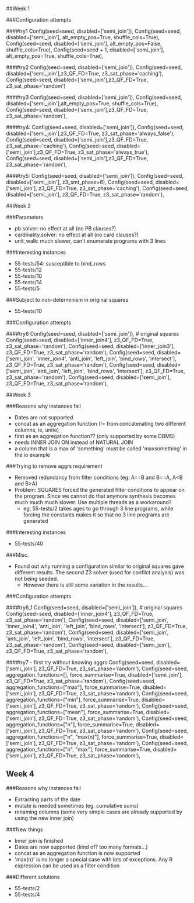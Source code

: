 ##Week 1

###Configuration attempts

####try1
    Config(seed=seed, disabled=['semi_join']),
    Config(seed=seed, disabled=['semi_join'], alt_empty_pos=True, shuffle_cols=True),
    Config(seed=seed, disabled=['semi_join'], alt_empty_pos=False, shuffle_cols=True),
    Config(seed=seed + 1, disabled=['semi_join'], alt_empty_pos=True, shuffle_cols=True),

####try2
    Config(seed=seed, disabled=['semi_join']),
    Config(seed=seed, disabled=['semi_join'],z3_QF_FD=True, z3_sat_phase='caching'),
    Config(seed=seed, disabled=['semi_join'],z3_QF_FD=True, z3_sat_phase='random')

####try3
    Config(seed=seed, disabled=['semi_join']),
    Config(seed=seed, disabled=['semi_join'],alt_empty_pos=True, shuffle_cols=True),
    Config(seed=seed, disabled=['semi_join'],z3_QF_FD=True, z3_sat_phase='random'),

####try4:
    Config(seed=seed, disabled=['semi_join']),
    Config(seed=seed, disabled=['semi_join'],z3_QF_FD=True, z3_sat_phase='always_false'),
    Config(seed=seed, disabled=['semi_join'],z3_QF_FD=True, z3_sat_phase='caching'),
    Config(seed=seed, disabled=['semi_join'],z3_QF_FD=True, z3_sat_phase='always_true'),
    Config(seed=seed, disabled=['semi_join'],z3_QF_FD=True, z3_sat_phase='random'),

####try5:
    Config(seed=seed, disabled=['semi_join']),
    Config(seed=seed, disabled=['semi_join'], z3_smt_phase=6),
    Config(seed=seed, disabled=['semi_join'], z3_QF_FD=True, z3_sat_phase='caching'),
    Config(seed=seed, disabled=['semi_join'], z3_QF_FD=True, z3_sat_phase='random'),

##Week 2

###Parameters
- pb.solver: no effect at all (no PB clauses?)
- cardinality.solver: no effect at all (no card clauses?)
- unit_walk: much slower, can't enumerate programs with 3 lines

###Interesting instances
- 55-tests/54: susceptible to bind_rows
- 55-tests/12
- 55-tests/10
- 55-tests/14
- 55-tests/5

###Subject to non-determinism in original squares
- 55-tests/10

###Configuration attempts

####try6
    Config(seed=seed, disabled=['semi_join']),  # original squares
    Config(seed=seed, disabled=['inner_join4'], z3_QF_FD=True, z3_sat_phase='random'),
    Config(seed=seed, disabled=['inner_join3'], z3_QF_FD=True, z3_sat_phase='random'),
    Config(seed=seed, disabled=['semi_join', 'inner_join4', 'anti_join', 'left_join', 'bind_rows', 'intersect'],
           z3_QF_FD=True, z3_sat_phase='random'),
    Config(seed=seed, disabled=['semi_join', 'anti_join', 'left_join', 'bind_rows', 'intersect'], z3_QF_FD=True,
           z3_sat_phase='random'),
    Config(seed=seed, disabled=['semi_join'], z3_QF_FD=True, z3_sat_phase='random'),
    
##Week 3


###Reasons why instances fail
- Dates are not supported
- concat as an aggregation function (!= from concatenating two different columns, ie, unite)
- first as an aggregation function?? (only supported by some DBMS)
- needs INNER JOIN ON instead of NATURAL JOIN
- a column that is a max of 'something' must be called 'maxsomething' in the io example


###Trying to remove aggrs requirement
- Removed redundancy from filter conditions (eg: A==B and B==A, A<B and B\>A)
- Problem: SQUARES forced the generated filter conditions to appear on the program. Since we cannot do that anymore synthesis becomes much much much slower. Use multiple threads as a workaround?
  - eg: 55-tests/2 takes ages to go through 3 line programs, while forcing the constants makes it so that no 3 line programs are generated

###Interesting instances
- 55-tests/40

###Misc.
- Found out why running a configuration similar to original squares gave different results. The second Z3 solver (used for conflict analysis) was not being seeded.
  - However there is still some variation in the results...

###Configuration attempts

####try6_1
    Config(seed=seed, disabled=['semi_join']),  # original squares
    Config(seed=seed, disabled=['inner_join4'], z3_QF_FD=True, z3_sat_phase='random'),
    Config(seed=seed, disabled=['semi_join', 'inner_join4', 'anti_join', 'left_join', 'bind_rows', 'intersect'],
           z3_QF_FD=True, z3_sat_phase='random'),
    Config(seed=seed, disabled=['semi_join', 'anti_join', 'left_join', 'bind_rows', 'intersect'], z3_QF_FD=True,
           z3_sat_phase='random'),
    Config(seed=seed, disabled=['semi_join'], z3_QF_FD=True, z3_sat_phase='random'),
    
####try7 - first try without knowing aggrs
    Config(seed=seed, disabled=['semi_join'], z3_QF_FD=True, z3_sat_phase='random'),
    Config(seed=seed, aggregation_functions=[], force_summarise=True, disabled=['semi_join'], z3_QF_FD=True, z3_sat_phase='random'),
    Config(seed=seed, aggregation_functions=["max"], force_summarise=True, disabled=['semi_join'], z3_QF_FD=True, z3_sat_phase='random'),
    Config(seed=seed, aggregation_functions=["min"], force_summarise=True, disabled=['semi_join'], z3_QF_FD=True, z3_sat_phase='random'),
    Config(seed=seed, aggregation_functions=["mean"], force_summarise=True, disabled=['semi_join'], z3_QF_FD=True, z3_sat_phase='random'),
    Config(seed=seed, aggregation_functions=["n"], force_summarise=True, disabled=['semi_join'], z3_QF_FD=True, z3_sat_phase='random'),
    Config(seed=seed, aggregation_functions=["n", "max(n)"], force_summarise=True, disabled=['semi_join'], z3_QF_FD=True, z3_sat_phase='random'),
    Config(seed=seed, aggregation_functions=["n", "max"], force_summarise=True, disabled=['semi_join'], z3_QF_FD=True, z3_sat_phase='random'),
    
## Week 4
###Reasons why instances fail
- Extracting parts of the date
- mutate is needed sometimes (eg. cumulative sums)
- renaming columns (some very simple cases are already supported by using the new inner join)

###New things
- Inner join is finished
- Dates are now supported (kind of? too many formats...)
- concat as an aggregation function is now supported
- 'max(n)' is no longer a special case with lots of exceptions. Any R expression can be used as a filter condition

###Different solutions
- 55-tests/2
- 55-tests/4